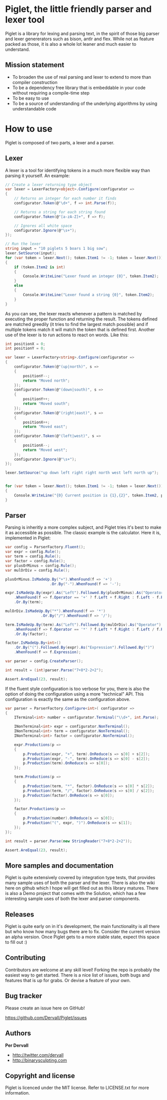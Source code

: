 Piglet, the little friendly parser and lexer tool
=================================================

Piglet is a library for lexing and parsing text, in the spirit of those big parser and lexer genererators such as bison, antlr and flex. While not as feature packed as those, it is also a whole lot leaner and much easier to understand.

Mission statement
-----------------

* To broaden the use of real parsing and lexer to extend to more than compiler construction
* To be a dependency free library that is embeddable in your code without requiring a compile-time step
* To be easy to use
* To be a source of understanding of the underlying algorithms by using understandable code

How to use
==========

Piglet is composed of two parts, a lexer and a parser. 

Lexer
-----

A lexer is a tool for identifying tokens in a much more flexible way than parsing it yourself. An example:

```csharp
// Create a lexer returning type object
var lexer = LexerFactory<object>.Configure(configurator =>
{
    // Returns an integer for each number it finds
    configurator.Token(@"\d+", f => int.Parse(f));

    // Returns a string for each string found
    configurator.Token(@"[a-zA-Z]+", f => f);

    // Ignores all white space
    configurator.Ignore(@"\s+");
});

// Run the lexer
string input = "10 piglets 5 boars 1 big sow";
lexer.SetSource(input);
for (var token = lexer.Next(); token.Item1 != -1; token = lexer.Next())
{
    if (token.Item2 is int)
    {
        Console.WriteLine("Lexer found an integer {0}", token.Item2);
    }
    else
    {
        Console.WriteLine("Lexer found a string {0}", token.Item2);
    }
}
```

As you can see, the lexer reacts whenever a pattern is matched by executing the proper function and returning the result. The tokens defined are matched greedily (it tries to find the largest match possible) and if multiple tokens match it will match the token that is defined first. Another use of the lexer is to run actions to react on words. Like this:

```csharp
int positionX = 0;
int positionY = 0;

var lexer = LexerFactory<string>.Configure(configurator =>
{
    configurator.Token(@"(up|north)", s =>
    {
        positionY--;
        return "Moved north";
    });
    configurator.Token(@"(down|south)", s =>
    {
        positionY++;
        return "Moved south";
    });
    configurator.Token(@"(right|east)", s =>
    {
        positionX++;
        return "Moved east";
    });
    configurator.Token(@"(left|west)", s =>
    {
        positionX--;
        return "Moved west";
    });
    configurator.Ignore(@"\s+");
});

lexer.SetSource("up down left right right north west left north up");


for (var token = lexer.Next(); token.Item1 != -1; token = lexer.Next())
{
    Console.WriteLine("{0} Current position is {1},{2}", token.Item2, positionX, positionY);
}
```

Parser
------

Parsing is inheritly a more complex subject, and Piglet tries it's best to make it as accessible as possible. The classic example is the calculator. Here it is, implemented in Piglet:

```csharp
var config = ParserFactory.Fluent();
var expr = config.Rule();
var term = config.Rule();
var factor = config.Rule();
var plusOrMinus = config.Rule();
var mulOrDiv = config.Rule();

plusOrMinus.IsMadeUp.By("+").WhenFound(f => '+')
                    .Or.By("-").WhenFound(f => '-');

expr.IsMadeUp.By(expr).As("Left").Followed.By(plusOrMinus).As("Operator").Followed.By(term).As("Right")
    .WhenFound(f => f.Operator == '+' ? f.Left + f.Right : f.Left - f.Right)
    .Or.By(term);

mulOrDiv.IsMadeUp.By("*").WhenFound(f => '*')
                .Or.By("/").WhenFound(f => '/');

term.IsMadeUp.By(term).As("Left").Followed.By(mulOrDiv).As("Operator").Followed.By(factor).As("Right")
    .WhenFound(f => f.Operator == '*' ? f.Left * f.Right : f.Left / f.Right)
    .Or.By(factor);

factor.IsMadeUp.By<int>()
    .Or.By("(").Followed.By(expr).As("Expression").Followed.By(")")
    .WhenFound(f => f.Expression);

var parser = config.CreateParser();

int result = (int)parser.Parse("7+8*2-2+2");

Assert.AreEqual(23, result);
```

If the fluent style configuration is too verbose for you, there is also the option of doing the configuration using a more "technical" API. This configuration is exactly the same as the configuration above.

```csharp
var parser = ParserFactory.Configure<int>( configurator =>
{
    ITerminal<int> number = configurator.Terminal("\\d+", int.Parse);

    INonTerminal<int> expr = configurator.NonTerminal();
    INonTerminal<int> term = configurator.NonTerminal();
    INonTerminal<int> factor = configurator.NonTerminal();

    expr.Productions(p =>
    {
        p.Production(expr, "+", term).OnReduce(s => s[0] + s[2]);
        p.Production(expr, "-", term).OnReduce(s => s[0] - s[2]);
        p.Production(term).OnReduce(s => s[0]);
    });

    term.Productions(p =>
    {
        p.Production(term, "*", factor).OnReduce(s => s[0] * s[2]);
        p.Production(term, "/", factor).OnReduce(s => s[0] / s[2]);
        p.Production(factor).OnReduce(s => s[0]);
    });

    factor.Productions(p =>
    {
        p.Production(number).OnReduce(s => s[0]);
        p.Production("(", expr, ")").OnReduce(s => s[1]);
    });
});

int result = parser.Parse(new StringReader("7+8*2-2+2"));

Assert.AreEqual(23, result);
```

More samples and documentation
------------------------------

Piglet is quite extensively covered by integration type tests, that provides many sample uses of both the parser and the lexer. There is also the wiki here on github which I hope will get filled out as this library matures. There is also a Demo project that comes with the Solution, which has a few interesting sample uses of both the lexer and parser components.

Releases
--------

Piglet is quite early on in it's development, the main functionality is all there but who know how many bugs there are to fix. Consider the current version an alpha version. Once Piglet gets to a more stable state, expect this space to fill out :)

Contributing
------------

Contributors are welcome at any skill level! Forking the repo is probably the easiest way to get started. There is a nice list of issues, both bugs and features that is up for grabs. Or devise a feature of your own.

Bug tracker
-----------

Please create an issue here on GitHub!

https://github.com/Dervall/Piglet/issues

Authors
-------

**Per Dervall**
+ http://twitter.com/dervall
+ http://binarysculpting.com

Copyright and license
---------------------

Piglet is licenced under the MIT license. Refer to LICENSE.txt for more information.